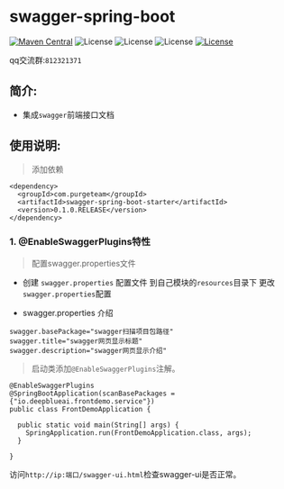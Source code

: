 # swagger-spring-boot

[![Maven Central](https://img.shields.io/maven-central/v/com.purgeteam/swagger-spring-boot-starter.svg?label=Maven%20Central)](https://search.maven.org/search?q=g:com.purgeteam%20AND%20a:swagger-spring-boot-starter)
![License](https://img.shields.io/badge/SpringBoot-2.1.7RELEASE-green.svg)
![License](https://img.shields.io/badge/JAVA-1.8+-green.svg)
![License](https://img.shields.io/badge/maven-3.0+-green.svg)
[![License](https://img.shields.io/badge/license-Apache%202-4EB1BA.svg)](https://www.apache.org/licenses/LICENSE-2.0.html)

qq交流群:`812321371`

## 简介:
- 集成`swagger`前端接口文档

## 使用说明:

> 添加依赖

```
<dependency>
  <groupId>com.purgeteam</groupId>
  <artifactId>swagger-spring-boot-starter</artifactId>
  <version>0.1.0.RELEASE</version>
</dependency>
```

### 1. @EnableSwaggerPlugins特性
> 配置swagger.properties文件
- 创建 `swagger.properties` 配置文件
        到自己模块的`resources`目录下 更改`swagger.properties`配置

- swagger.properties 介绍

```properties
swagger.basePackage="swagger扫描项目包路径"
swagger.title="swagger网页显示标题"
swagger.description="swagger网页显示介绍"
```

> 启动类添加`@EnableSwaggerPlugins`注解。

```
@EnableSwaggerPlugins
@SpringBootApplication(scanBasePackages = {"io.deepblueai.frontdemo.service"})
public class FrontDemoApplication {

  public static void main(String[] args) {
    SpringApplication.run(FrontDemoApplication.class, args);
  }

}
```
访问`http://ip:端口/swagger-ui.html`检查swagger-ui是否正常。
